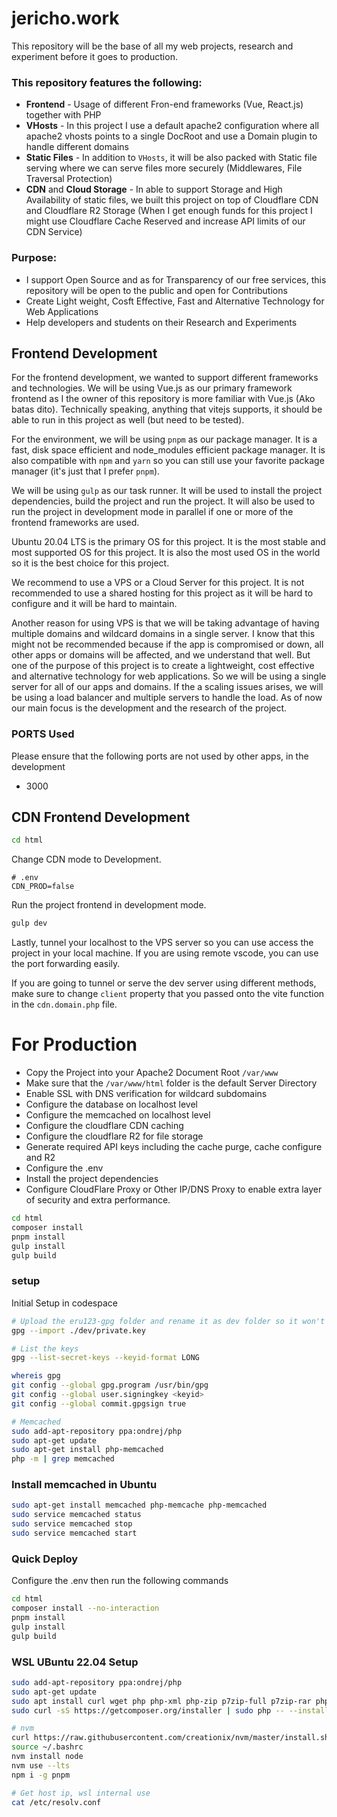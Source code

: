 # jericho.work
This repository will be the base of all my web projects, research and experiment before it goes to production.

### This repository features the following:
 - **Frontend** - Usage of different Fron-end frameworks (Vue, React.js) together with PHP
 - **VHosts** - In this project I use a default apache2 configuration where all apache2 vhosts points to a single DocRoot and use a Domain plugin to handle different domains
 - **Static Files** - In addition to `VHosts`, it will be also packed with Static file serving where we can serve files more securely (Middlewares, File Traversal Protection)
 - **CDN** and **Cloud Storage** - In able to support Storage and High Availability of static files, we built this project on top of Cloudflare CDN and Cloudflare R2 Storage (When I get enough funds for this project I might use Cloudflare Cache Reserved and increase API limits of our CDN Service)

### Purpose:
 - I support Open Source and as for Transparency of our free services, this repository will be open to the public and open for Contributions
 - Create Light weight, Cosft Effective, Fast and Alternative Technology for Web Applications
 - Help developers and students on their Research and Experiments

## Frontend Development
For the frontend development, we wanted to support different frameworks and technologies. We will be using Vue.js as our primary framework frontend as I the owner of this repository is more familiar with Vue.js (Ako batas dito). Technically speaking, anything that vitejs supports, it should be able to run in this project as well (but need to be tested).

For the environment, we will be using `pnpm` as our package manager. It is a fast, disk space efficient and node_modules efficient package manager. It is also compatible with `npm` and `yarn` so you can still use your favorite package manager (it's just that I prefer `pnpm`).

We will be using `gulp` as our task runner. It will be used to install the project dependencies, build the project and run the project. It will also be used to run the project in development mode in parallel if one or more of the frontend frameworks are used.

Ubuntu 20.04 LTS is the primary OS for this project. It is the most stable and most supported OS for this project. It is also the most used OS in the world so it is the best choice for this project.

We recommend to use a VPS or a Cloud Server for this project. It is not recommended to use a shared hosting for this project as it will be hard to configure and it will be hard to maintain.

Another reason for using VPS is that we will be taking advantage of having multiple domains and wildcard domains in a single server. I know that this might not be recommended because if the app is compromised or down, all other apps or domains will be affected, and we understand that well. But one of the purpose of this project is to create a lightweight, cost effective and alternative technology for web applications. So we will be using a single server for all of our apps and domains. If the a scaling issues arises, we will be using a load balancer and multiple servers to handle the load. As of now our main focus is the development and the research of the project.

### PORTS Used
Please ensure that the following ports are not used by other apps, in the development
 - 3000

## CDN Frontend Development
```bash
cd html
```

Change CDN mode to Development.
```env
# .env
CDN_PROD=false
```
Run the project frontend in development mode.
```bash
gulp dev
```

Lastly, tunnel your localhost to the VPS server so you can use access the project in your local machine. If you are using remote vscode, you can use the port forwarding easily.

If you are going to tunnel or serve the dev server using different methods, make sure to change `client` property that you passed onto the vite function in the `cdn.domain.php` file.

# For Production
 - Copy the Project into your Apache2 Document Root `/var/www`
 - Make sure that the `/var/www/html` folder is the default Server Directory
 - Enable SSL with DNS verification for wildcard subdomains
 - Configure the database on localhost level
 - Configure the memcached on localhost level
 - Configure the cloudflare CDN caching
 - Configure the cloudflare R2 for file storage
 - Generate required API keys including the cache purge, cache configure and R2
 - Configure the .env
 - Install the project dependencies
 - Configure CloudFlare Proxy or Other IP/DNS Proxy to enable extra layer of security and extra performance.
```bash
cd html
composer install
pnpm install
gulp install
gulp build
```

### setup
Initial Setup in codespace
```bash
# Upload the eru123-gpg folder and rename it as dev folder so it won't be tracked by git
gpg --import ./dev/private.key 

# List the keys
gpg --list-secret-keys --keyid-format LONG

whereis gpg
git config --global gpg.program /usr/bin/gpg
git config --global user.signingkey <keyid>
git config --global commit.gpgsign true

# Memcached
sudo add-apt-repository ppa:ondrej/php
sudo apt-get update
sudo apt-get install php-memcached
php -m | grep memcached
```

### Install memcached in Ubuntu
```bash
sudo apt-get install memcached php-memcache php-memcached
sudo service memcached status
sudo service memcached stop
sudo service memcached start
```


### Quick Deploy
Configure the .env then run the following commands
```bash
cd html
composer install --no-interaction
pnpm install
gulp install
gulp build
```

### WSL UBuntu 22.04 Setup
```bash
sudo add-apt-repository ppa:ondrej/php
sudo apt-get update
sudo apt install curl wget php php-xml php-zip p7zip-full p7zip-rar php-mysql php-memcached
sudo curl -sS https://getcomposer.org/installer | sudo php -- --install-dir=/usr/local/bin --filename=composer

# nvm
curl https://raw.githubusercontent.com/creationix/nvm/master/install.sh | bash 
source ~/.bashrc
nvm install node 
nvm use --lts
npm i -g pnpm

# Get host ip, wsl internal use
cat /etc/resolv.conf
```

<!-- Security scan triggered at 2025-09-02 00:05:46 -->

<!-- Security scan triggered at 2025-09-02 01:47:58 -->